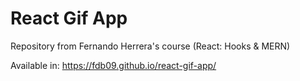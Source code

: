 # React Gif App

Repository from Fernando Herrera's course (React: Hooks & MERN)

Available in: https://fdb09.github.io/react-gif-app/